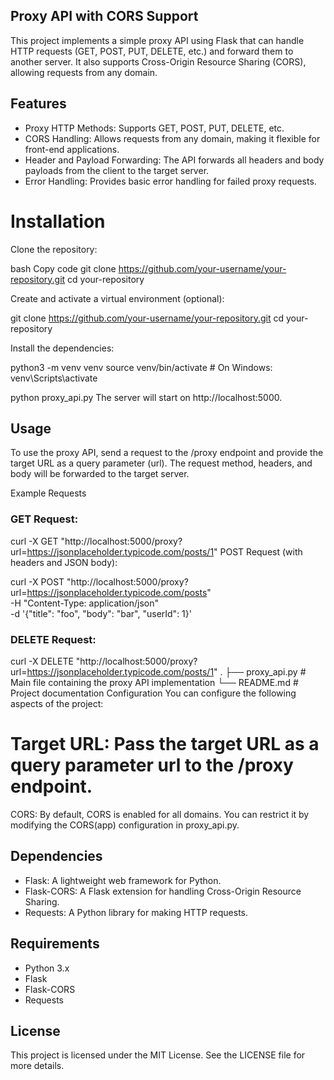 ## Proxy API with CORS Support
This project implements a simple proxy API using Flask that can handle HTTP requests (GET, POST, PUT, DELETE, etc.) and forward them to another server. It also supports Cross-Origin Resource Sharing (CORS), allowing requests from any domain.

## Features
- Proxy HTTP Methods: Supports GET, POST, PUT, DELETE, etc.
- CORS Handling: Allows requests from any domain, making it flexible for front-end applications.
- Header and Payload Forwarding: The API forwards all headers and body payloads from the client to the target server.
- Error Handling: Provides basic error handling for failed proxy requests.

# Installation
Clone the repository:

bash
Copy code
git clone https://github.com/your-username/your-repository.git
cd your-repository

Create and activate a virtual environment (optional):

git clone https://github.com/your-username/your-repository.git
cd your-repository

Install the dependencies:

python3 -m venv venv
source venv/bin/activate  # On Windows: venv\Scripts\activate


python proxy_api.py
The server will start on http://localhost:5000.

## Usage
To use the proxy API, send a request to the /proxy endpoint and provide the target URL as a query parameter (url). The request method, headers, and body will be forwarded to the target server.

Example Requests
### GET Request:

curl -X GET "http://localhost:5000/proxy?url=https://jsonplaceholder.typicode.com/posts/1"
POST Request (with headers and JSON body):

curl -X POST "http://localhost:5000/proxy?url=https://jsonplaceholder.typicode.com/posts" \
  -H "Content-Type: application/json" \
  -d '{"title": "foo", "body": "bar", "userId": 1}'

### DELETE Request:

curl -X DELETE "http://localhost:5000/proxy?url=https://jsonplaceholder.typicode.com/posts/1"
.
├── proxy_api.py         # Main file containing the proxy API implementation
└── README.md            # Project documentation
Configuration
You can configure the following aspects of the project:

# Target URL: Pass the target URL as a query parameter url to the /proxy endpoint.
CORS: By default, CORS is enabled for all domains. You can restrict it by modifying the CORS(app) configuration in proxy_api.py.

## Dependencies
- Flask: A lightweight web framework for Python.
- Flask-CORS: A Flask extension for handling Cross-Origin Resource Sharing.
- Requests: A Python library for making HTTP requests.

## Requirements
- Python 3.x
- Flask
- Flask-CORS
- Requests

## License
This project is licensed under the MIT License. See the LICENSE file for more details.
